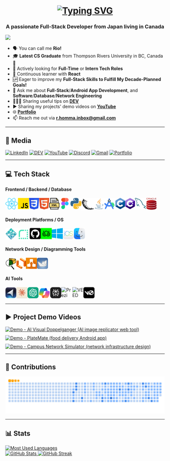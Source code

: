<!-- INTRO -->
<h1 align="center">
  <a href="https://git.io/typing-svg">
    <img src="https://readme-typing-svg.herokuapp.com?font=Fira+Code&weight=500&size=35&duration=2000&pause=750&color=187FFF&center=true&vCenter=true&random=false&width=1000&lines=Hi+There!%F0%9F%91%8B+I'm+Ryoichi+Homma%E2%9A%BE;Your+Future+Favorite+Full-Stack+Developer%F0%9F%91%A8%F0%9F%8F%BB%E2%80%8D%F0%9F%92%BB" alt="Typing SVG" />
  </a>
</h1>

<!-- SUB INTRO -->
<h3 align="center">A passionate Full-Stack Developer from Japan living in Canada</h3>
<img src="https://visitcount.itsvg.in/api?id=Ryo-samurai6340&label=Profile%20Views&color=1&icon=5&pretty=true"/>

- 🗣️ You can call me **Rio!**
- 🎓 **Latest CS Graduate** from Thompson Rivers University in BC, Canada🍁
- 💼 Actively looking for **Full-Time** or **Intern Tech Roles**
- 🌱 Continuous learner with **React**
- 🆙 Eager to improve my **Full-Stack Skills to Fulfill My Decade-Planned Goals!**
- 💬 Ask me about **Full-Stack**/**Android App Development**, and **Software**/**Database**/**Network Engineering**
- 👨🏻‍💻 Sharing useful tips on **[DEV](https://dev.to/ryoichihomma)**
- ▶️ Sharing my projects' demo videos on **[YouTube](https://www.youtube.com/@rh.project_gallery)**
- 🌐 **[Portfolio](https://ryoichihomma.me/)**
- 📫 Reach me out via **r.homma.inbox@gmail.com**

<hr/>

<!-- MEDIA -->
## 🔗 Media
[![LinkedIn](https://img.shields.io/badge/LinkedIn-0077B5?style=for-the-badge&logo=linkedin&logoColor=white)](https://www.linkedin.com/in/ryoichihomma-jp-ca/)
[![DEV](https://img.shields.io/badge/dev.to-0A0A0A?style=for-the-badge&logo=devdotto&logoColor=white)](https://dev.to/ryoichihomma)
[![YouTube](https://img.shields.io/badge/YouTube-FF0000?style=for-the-badge&logo=youtube&logoColor=white)](https://www.youtube.com/@rh.project_gallery)
[![Discord](https://img.shields.io/badge/Discord-5865F2?style=for-the-badge&logo=discord&logoColor=white)](https://discord.com/users/1233363421207199827/)
[![Gmail](https://img.shields.io/badge/Gmail-D14836?style=for-the-badge&logo=gmail&logoColor=white)](mailto:r.homma.inbox@gmail.com)
[![Portfolio](https://img.shields.io/badge/Portfolio-255E63?style=for-the-badge&logo=About.me&logoColor=white)](https://ryoichihomma.me/)

<hr/>

<!-- TECK STACK -->
## 💻 Tech Stack
<h4>Frontend / Backend / Database</h4>
<img alt="React" align="left" width="40px" src="https://github.com/Ryo-samurai6340/Ryo-samurai6340/blob/main/img/react.png">
<img alt="Javascript" align="left" width="35px" src="https://github.com/Ryo-samurai6340/Ryo-samurai6340/blob/main/img/js.png">
<img alt="CSS" align="left" width="32px" src="https://github.com/Ryo-samurai6340/Ryo-samurai6340/blob/main/img/css.png">
<img alt="HTML" align="left" width="32px" src="https://github.com/Ryo-samurai6340/Ryo-samurai6340/blob/main/img/html.png">
<img alt="XML" align="left" width="32px" src="https://github.com/Ryo-samurai6340/Ryo-samurai6340/blob/main/img/xml.png">
<img alt="Figma" align="left" width="35px" src="https://github.com/Ryo-samurai6340/Ryo-samurai6340/blob/main/img/figma.png">
<img alt="Python" align="left" width="35px" src="https://github.com/Ryo-samurai6340/Ryo-samurai6340/blob/main/img/python.png">
<img alt="Flask" align="left" width="40px" src="https://github.com/Ryo-samurai6340/Ryo-samurai6340/blob/main/img/flask.png">
<img alt="Java" align="left" width="31px" src="https://github.com/Ryo-samurai6340/Ryo-samurai6340/blob/main/img/java.png">
<img alt="Android Studio" align="left" width="36px" src="https://github.com/Ryo-samurai6340/Ryo-samurai6340/blob/main/img/android-studio.png">
<img alt="C" align="left" width="31px" src="https://github.com/Ryo-samurai6340/Ryo-samurai6340/blob/main/img/c.png">
<img alt="C#" align="left" width="31px" src="https://github.com/Ryo-samurai6340/Ryo-samurai6340/blob/main/img/cSharp.png">
<img alt="MySQL" align="left" width="36px" src="https://github.com/Ryo-samurai6340/Ryo-samurai6340/blob/main/img/mySQL.png">
<img alt="Oracle SQL" width="32px" src="https://github.com/Ryo-samurai6340/Ryo-samurai6340/blob/main/img/oracle.svg">

<h4>Deployment Platforms / OS</h4>
<img alt="Netlify" align="left" width="37px" src="https://github.com/Ryo-samurai6340/Ryo-samurai6340/blob/main/img/netlify.svg">
<img alt="Render" align="left" width="40px" src="https://github.com/Ryo-samurai6340/Ryo-samurai6340/blob/main/img/render.png">
<img alt="GitHub" align="left" width="35px" src="https://github.com/Ryo-samurai6340/Ryo-samurai6340/blob/main/img/github.png">
<img alt="Zeet" align="left" width="35px" src="https://github.com/Ryo-samurai6340/Ryo-samurai6340/blob/main/img/zeet.png">
<img alt="Windows" align="left" width="35px" src="https://github.com/Ryo-samurai6340/Ryo-samurai6340/blob/main/img/windows.png">
<img alt="iOS" align="left" width="35px" src="https://github.com/Ryo-samurai6340/Ryo-samurai6340/blob/main/img/ios.png">
<img alt="macOS" width="35px" src="https://github.com/Ryo-samurai6340/Ryo-samurai6340/blob/main/img/macOS.png">

<h4>Network Design / Diagramming Tools</h4>
<img alt="cisco packet tracer" align="left" width="35px" src="https://github.com/Ryo-samurai6340/Ryo-samurai6340/blob/main/img/cisco.png">
<img alt="lucidchart" align="left" width="30px" src="https://github.com/Ryo-samurai6340/Ryo-samurai6340/blob/main/img/lucidchart.png">
<img alt="draw.io" align="left" width="35px" src="https://github.com/Ryo-samurai6340/Ryo-samurai6340/blob/main/img/draw-io.png">
<img alt="argoUML" width="35px" src="https://github.com/Ryo-samurai6340/Ryo-samurai6340/blob/main/img/argouml.png">

<h4>AI Tools</h4>
<img alt="Cursor" align="left" width="35px" src="https://github.com/Ryo-samurai6340/Ryo-samurai6340/blob/main/img/cursor.png">
<img alt="Claude" align="left" width="35px" src="https://github.com/Ryo-samurai6340/Ryo-samurai6340/blob/main/img/claude.png">
<img alt="ChatGPT" align="left" width="35px" src="https://github.com/Ryo-samurai6340/Ryo-samurai6340/blob/main/img/chatgpt.png">
<img alt="Copilot" align="left" width="37px" src="https://github.com/Ryo-samurai6340/Ryo-samurai6340/blob/main/img/copilot.png">
<img alt="Perplexity" align="left" width="35px" src="https://github.com/Ryo-samurai6340/Ryo-samurai6340/blob/main/img/perplexity.png">
<img alt="Prezi" align="left" width="35px" src="https://github.com/Ryo-samurai6340/Ryo-samurai6340/blob/main/img/prezi.png">
<img alt="VEED" align="left" width="35px" src="https://github.com/Ryo-samurai6340/Ryo-samurai6340/blob/main/img/veed.png">
<img alt="v0" width="35px" src="https://github.com/Ryo-samurai6340/Ryo-samurai6340/blob/main/img/v0.png">

<hr/>

<!-- YOUTUBE -->
## ▶️ Project Demo Videos
<div align="left" style="display: flex; flex-wrap: wrap; gap: 10px;">
  <a href="https://www.youtube.com/watch?v=VT6eddrVVOA&t=1s" target="_blank">
    <img src="https://ytcards.demolab.com/?id=VT6eddrVVOA&t=1s&title=Demo+-+AI+Visual+Doppelganger+(+AI+image+replicator+web+tool+)&lang=en&timestamp=1715151600&background_color=%230d1117&title_color=%23ffffff&stats_color=%23dedede&max_title_lines=1&width=250&border_radius=5&duration=200" alt="Demo - AI Visual Doppelganger (AI image replicator web tool)">
  </a>
  <a href="https://www.youtube.com/watch?v=N_yUfrnbgWI" target="_blank">
    <img src="https://ytcards.demolab.com/?id=N_yUfrnbgWI&title=Demo+-+PlateMate+(+food+delivery+Android+app+)&lang=en&timestamp=1715151600&background_color=%230d1117&title_color=%23ffffff&stats_color=%23dedede&max_title_lines=1&width=250&border_radius=5&duration=244" alt="Demo - PlateMate (food delivery Android app)">
  </a>
  <a href="https://www.youtube.com/watch?v=ayVUSVRPLqE&t=10s" target="_blank">
    <img src="https://ytcards.demolab.com/?id=ayVUSVRPLqE&t=10s&title=Demo+-+Compaus+Network+Simulator+(+network+infrastructure+design+)&lang=en&timestamp=1715151600&background_color=%230d1117&title_color=%23ffffff&stats_color=%23dedede&max_title_lines=1&width=250&border_radius=5&duration=403" alt="Demo - Campus Network Simulator (network infrastructure design)">
  </a>
</div>

<hr/>

<!-- CONTRIBUTIONS -->
## 🐍 Contributions
<picture>
  <source media="(prefers-color-scheme: dark)" srcset="https://raw.githubusercontent.com/Ryo-samurai6340/Ryo-samurai6340/output/github-contribution-grid-snake-dark.svg">
  <source media="(prefers-color-scheme: light)" srcset="https://raw.githubusercontent.com/Ryo-samurai6340/Ryo-samurai6340/output/github-contribution-grid-snake.gif">
  <img alt="Contribution Animation" src="https://raw.githubusercontent.com/Ryo-samurai6340/Ryo-samurai6340/output/github-contribution-grid-snake.gif">
</picture>

<hr/>

<!-- STATS -->
## 📊 Stats
<a href="https://git.io/streak-stats">
  <img alt="Most Used Languages" src="https://github-readme-stats.vercel.app/api/top-langs/?username=Ryo-samurai6340&layout=compact&theme=holi">
  <br>
  <img alt="GitHub Stats" src="https://github-readme-stats.vercel.app/api?username=Ryo-samurai6340&show_icons=true&theme=holi&rank_icon=github">
<!--   <img alt="GitHub Stats" src="https://github-readme-stats.vercel.app/api?username=Ryo-samurai6340&show_icons=true&theme=holi&rank_icon=github&hide=contribs,prs"> -->
  <img alt="GitHub Streak" src="https://streak-stats.demolab.com?user=Ryo-samurai6340&theme=holi-theme">
</a>




